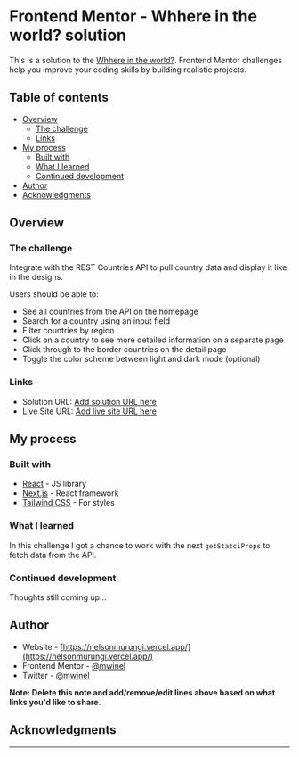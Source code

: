 # Frontend Mentor - Whhere in the world? solution

This is a solution to the [Whhere in the world?](https://www.frontendmentor.io/challenges/rest-countries-api-with-color-theme-switcher-5cacc469fec04111f7b848ca/hub/rest-countries-api-with-color-theme-switcher-jvIXwWdVS). Frontend Mentor challenges help you improve your coding skills by building realistic projects.

## Table of contents

-   [Overview](#overview)
    -   [The challenge](#the-challenge)
    -   [Links](#links)
-   [My process](#my-process)
    -   [Built with](#built-with)
    -   [What I learned](#what-i-learned)
    -   [Continued development](#continued-development)
-   [Author](#author)
-   [Acknowledgments](#acknowledgments)

## Overview

### The challenge

Integrate with the REST Countries API to pull country data and display it like in the designs.

Users should be able to:

- See all countries from the API on the homepage
- Search for a country using an input field
- Filter countries by region
- Click on a country to see more detailed information on a separate page
- Click through to the border countries on the detail page
- Toggle the color scheme between light and dark mode (optional)

### Links

-   Solution URL: [Add solution URL here](https://your-solution-url.com)
-   Live Site URL: [Add live site URL here](https://frontend-mentor-where-in-the-world-challenge.vercel.app/)

## My process

### Built with

-   [React](https://reactjs.org/) - JS library
-   [Next.js](https://nextjs.org/) - React framework
-   [Tailwind CSS](https://tailwindcss.com/docs) - For styles

### What I learned

In this challenge I got a chance to work with the next `getStatciProps` to fetch data from the API.

### Continued development

Thoughts still coming up...

## Author

-   Website - [https://nelsonmurungi.vercel.app/](https://nelsonmurungi.vercel.app/)
-   Frontend Mentor - [@mwinel](https://www.frontendmentor.io/profile/mwinel)
-   Twitter - [@mwinel](https://www.twitter.com/mwinel)

**Note: Delete this note and add/remove/edit lines above based on what links you'd like to share.**

## Acknowledgments

---
